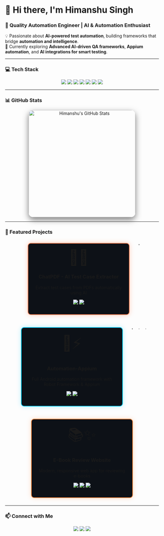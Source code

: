 # 👋 Hi there, I'm Himanshu Singh
### 🚀 Quality Automation Engineer | AI & Automation Enthusiast

💡 Passionate about **AI-powered test automation**, building frameworks that bridge **automation and intelligence**.  
🌱 Currently exploring **Advanced AI-driven QA frameworks**, **Appium automation**, and **AI integrations for smart testing**.  

---

### 💻 Tech Stack
<p align="center">
  <img src="https://img.shields.io/badge/Java-ED8B00?style=for-the-badge&logo=java&logoColor=white" />
  <img src="https://img.shields.io/badge/Python-3776AB?style=for-the-badge&logo=python&logoColor=white" />
  <img src="https://img.shields.io/badge/AI-FF6C37?style=for-the-badge&logo=openai&logoColor=white" />
  <img src="https://img.shields.io/badge/Selenium-43B02A?style=for-the-badge&logo=selenium&logoColor=white" />
  <img src="https://img.shields.io/badge/Appium-00ADEF?style=for-the-badge&logo=appium&logoColor=white" />
  <img src="https://img.shields.io/badge/RobotFramework-0088CC?style=for-the-badge&logo=robotframework&logoColor=white" />
  <img src="https://img.shields.io/badge/RESTAPI-FF6C37?style=for-the-badge&logo=postman&logoColor=white" />
</p>

---

### 📊 GitHub Stats
<p align="center" style="display: flex; justify-content: center; flex-wrap: wrap; gap: 25px;">
  <!-- Main GitHub Stats Card -->
  <img 
    src="https://github-readme-stats.vercel.app/api?username=Himaanshu-Singh&show_icons=true&theme=dark&count_private=true&hide_title=false&hide_border=false&include_all_commits=true" 
    width="350" 
    style="border-radius: 15px; box-shadow: 0 8px 20px rgba(0,0,0,0.5); transition: transform 0.3s ease;" 
    onmouseover="this.style.transform='scale(1.05)'" 
    onmouseout="this.style.transform='scale(1)'" 
    alt="Himanshu's GitHub Stats"
  />


</p>

---
### 🌟 Featured Projects
<div align="center" style="display: flex; flex-wrap: wrap; justify-content: center; gap: 20px;">

<!-- Project Card 1 -->
<div style="width: 300px; border: 2px solid #FF7F50; border-radius: 10px; padding: 15px; margin: 10px; 
            background: #0d1117; box-shadow: 0 0 15px rgba(255,127,80,0.4); transition: box-shadow 0.3s ease;">
  <div style="font-size: 50px; text-align: center; margin-bottom: 10px;">📄🤖</div>
  <h3 align="center">ChatPDF - AI Test Case Extractor</h3>
  <p align="center">Extract test cases from PDFs automatically using AI</p>
  <p align="center">
    <img src="https://img.shields.io/badge/JavaScript-F0DB4F?style=for-the-badge&logo=javascript&logoColor=black" />
    <img src="https://img.shields.io/badge/AI-FF6C37?style=for-the-badge&logo=openai&logoColor=white" />
  </p>
</div>
<hr style="border: 0.5px solid #555;" />


<!-- Project Card 2 -->
<div style="width: 300px; border: 2px solid #00CFFF; border-radius: 10px; padding: 15px; margin: 10px; 
            background: #0d1117; box-shadow: 0 0 15px rgba(0,207,255,0.3); transition: box-shadow 0.3s ease;">
  <div style="font-size: 50px; text-align: center; margin-bottom: 10px;">📱⚡</div>
  <h3 align="center">Automation-Appium</h3>
  <p align="center">Full Android automation framework with Robot Framework & Appium</p>
  <p align="center">
    <img src="https://img.shields.io/badge/Python-3572A5?style=for-the-badge&logo=python&logoColor=white" />
    <img src="https://img.shields.io/badge/RobotFramework-0088CC?style=for-the-badge&logo=robotframework&logoColor=white" />
  </p>
</div>
<hr style="border: 0.5px solid #555;" />
<hr style="border: 1px solid #AAAAAA;" />
<hr style="border: 0.2px solid #AAAAAA;" />




<!-- Project Card 3 -->
<div style="width: 300px; border: 2px solid #FF8C42; border-radius: 10px; padding: 15px; margin: 10px; 
            background: #0d1117; box-shadow: 0 0 15px rgba(255,140,66,0.3); transition: box-shadow 0.3s ease;">
  <div style="font-size: 50px; text-align: center; margin-bottom: 10px;">📚✨</div>
  <h3 align="center">E-Book Review Website</h3>
  <p align="center">Modern, responsive web app for reviewing e-books</p>
  <p align="center">
    <img src="https://img.shields.io/badge/HTML-E34F26?style=for-the-badge&logo=html5&logoColor=white" />
    <img src="https://img.shields.io/badge/CSS-1572B6?style=for-the-badge&logo=css3&logoColor=white" />
    <img src="https://img.shields.io/badge/JavaScript-F0DB4F?style=for-the-badge&logo=javascript&logoColor=black" />
  </p>
</div>

</div>


---

### 📫 Connect with Me
<p align="center">
  <a href="https://www.linkedin.com/in/himanshu9415"><img src="https://img.shields.io/badge/LinkedIn-0A66C2?style=for-the-badge&logo=linkedin&logoColor=white" /></a>
  <a href="https://himaanshu-singh.github.io/E-Book-Review-Website/"><img src="https://img.shields.io/badge/Portfolio-FF5722?style=for-the-badge&logo=github&logoColor=white" /></a>
  <a href="mailto:singhhimanshu9414@gmail.com"><img src="https://img.shields.io/badge/Email-D14836?style=for-the-badge&logo=gmail&logoColor=white" /></a>
</p>

